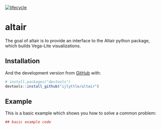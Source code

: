 
<!-- README.md is generated from README.Rmd. Please edit that file -->
[![lifecycle](https://img.shields.io/badge/lifecycle-experimental-orange.svg)](https://www.tidyverse.org/lifecycle/#experimental)

altair
======

The goal of altair is to provide an interface to the Altair python package, which builds Vega-Lite visualizations.

Installation
------------

And the development version from [GitHub](https://github.com/) with:

``` r
# install.packages("devtools")
devtools::install_github("ijlyttle/altair")
```

Example
-------

This is a basic example which shows you how to solve a common problem:

``` r
## basic example code
```
